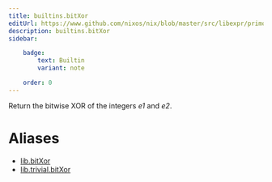 ```yaml
---
title: builtins.bitXor
editUrl: https://www.github.com/nixos/nix/blob/master/src/libexpr/primops.cc
description: builtins.bitXor
sidebar:

    badge:
        text: Builtin
        variant: note

    order: 0
---
```


Return the bitwise XOR of the integers *e1* and *e2*.


# Aliases

- [lib.bitXor](/nix-doc-comments/reference/lib/lib-bitXor)
- [lib.trivial.bitXor](/nix-doc-comments/reference/lib/trivial/lib-trivial-bitXor)


